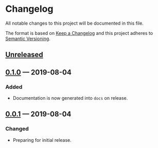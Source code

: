 # Changelog

All notable changes to this project will be documented in this file.

The format is based on [Keep a Changelog](http://keepachangelog.com)
and this project adheres to [Semantic Versioning](http://semver.org/spec/v2.0.0.html).


## [Unreleased]

## [0.1.0] — 2019-08-04
### Added
- Documentation is now generated into `docs` on release.

## [0.0.1] — 2019-08-04
### Changed
- Preparing for initial release.


[0.0.1]: https://github.com/logicblocks/derivative/compare/0.0.1...0.0.1
[0.1.0]: https://github.com/logicblocks/derivative/compare/0.0.1...0.1.0
[Unreleased]: https://github.com/logicblocks/derivative/compare/0.1.0...HEAD
